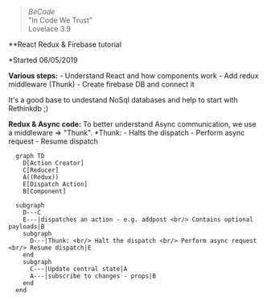 > *BeCode* <br/>
"In Code We Trust" <br/>
Lovelace 3.9 <br/>

**React Redux & Firebase tutorial


*Started 06/05/2019

**Various steps:**
    - Understand React and how components work
    - Add redux middleware (Thunk)
    - Create firebase DB and connect it

It's a good base to undestand NoSql databases and help to start with Rethinkdb ;)

**Redux & Async code:**
 To better understand Async communication, we use a middleware => "Thunk".
  *Thunk:
    - Halts the dispatch
    - Perform async request 
    - Resume dispatch

```mermaid
  graph TD
    D[Action Creator]
    C[Reducer]
    A((Redux))
    E[Dispatch Action]
    B[Component]

  subgraph 
    D---C
    E---|dispatches an action - e.g. addpost <br/> Contains optional payloads|B
    subgraph  
      D---|Thunk: <br/> Halt the dispatch <br/> Perform async request <br/> Resume dispatch|E
    end
    subgraph 
      C---|Update central state|A
      A---|subscribe to changes - props|B
    end
  end
```
